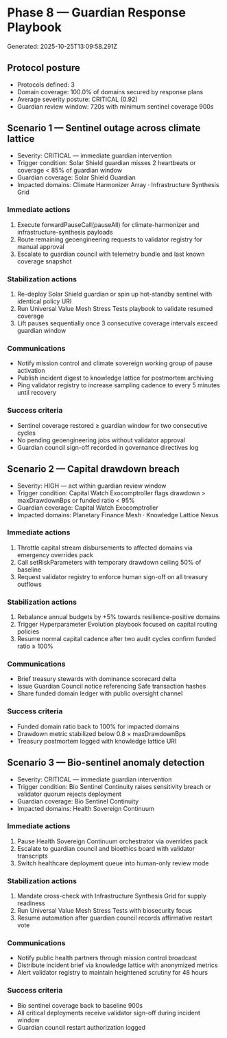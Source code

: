 # Phase 8 — Guardian Response Playbook
Generated: 2025-10-25T13:09:58.291Z

## Protocol posture
- Protocols defined: 3
- Domain coverage: 100.0% of domains secured by response plans
- Average severity posture: CRITICAL (0.92)
- Guardian review window: 720s with minimum sentinel coverage 900s

## Scenario 1 — Sentinel outage across climate lattice
- Severity: CRITICAL — immediate guardian intervention
- Trigger condition: Solar Shield guardian misses 2 heartbeats or coverage < 85% of guardian window
- Guardian coverage: Solar Shield Guardian
- Impacted domains: Climate Harmonizer Array · Infrastructure Synthesis Grid

### Immediate actions
1. Execute forwardPauseCall(pauseAll) for climate-harmonizer and infrastructure-synthesis payloads
2. Route remaining geoengineering requests to validator registry for manual approval
3. Escalate to guardian council with telemetry bundle and last known coverage snapshot

### Stabilization actions
1. Re-deploy Solar Shield guardian or spin up hot-standby sentinel with identical policy URI
2. Run Universal Value Mesh Stress Tests playbook to validate resumed coverage
3. Lift pauses sequentially once 3 consecutive coverage intervals exceed guardian window

### Communications
- Notify mission control and climate sovereign working group of pause activation
- Publish incident digest to knowledge lattice for postmortem archiving
- Ping validator registry to increase sampling cadence to every 5 minutes until recovery

### Success criteria
- Sentinel coverage restored ≥ guardian window for two consecutive cycles
- No pending geoengineering jobs without validator approval
- Guardian council sign-off recorded in governance directives log

## Scenario 2 — Capital drawdown breach
- Severity: HIGH — act within guardian review window
- Trigger condition: Capital Watch Exocomptroller flags drawdown > maxDrawdownBps or funded ratio < 95%
- Guardian coverage: Capital Watch Exocomptroller
- Impacted domains: Planetary Finance Mesh · Knowledge Lattice Nexus

### Immediate actions
1. Throttle capital stream disbursements to affected domains via emergency overrides pack
2. Call setRiskParameters with temporary drawdown ceiling 50% of baseline
3. Request validator registry to enforce human sign-off on all treasury outflows

### Stabilization actions
1. Rebalance annual budgets by +5% towards resilience-positive domains
2. Trigger Hyperparameter Evolution playbook focused on capital routing policies
3. Resume normal capital cadence after two audit cycles confirm funded ratio ≥ 100%

### Communications
- Brief treasury stewards with dominance scorecard delta
- Issue Guardian Council notice referencing Safe transaction hashes
- Share funded domain ledger with public oversight channel

### Success criteria
- Funded domain ratio back to 100% for impacted domains
- Drawdown metric stabilized below 0.8 × maxDrawdownBps
- Treasury postmortem logged with knowledge lattice URI

## Scenario 3 — Bio-sentinel anomaly detection
- Severity: CRITICAL — immediate guardian intervention
- Trigger condition: Bio Sentinel Continuity raises sensitivity breach or validator quorum rejects deployment
- Guardian coverage: Bio Sentinel Continuity
- Impacted domains: Health Sovereign Continuum

### Immediate actions
1. Pause Health Sovereign Continuum orchestrator via overrides pack
2. Escalate to guardian council and bioethics board with validator transcripts
3. Switch healthcare deployment queue into human-only review mode

### Stabilization actions
1. Mandate cross-check with Infrastructure Synthesis Grid for supply readiness
2. Run Universal Value Mesh Stress Tests with biosecurity focus
3. Resume automation after guardian council records affirmative restart vote

### Communications
- Notify public health partners through mission control broadcast
- Distribute incident brief via knowledge lattice with anonymized metrics
- Alert validator registry to maintain heightened scrutiny for 48 hours

### Success criteria
- Bio sentinel coverage back to baseline 900s
- All critical deployments receive validator sign-off during incident window
- Guardian council restart authorization logged

